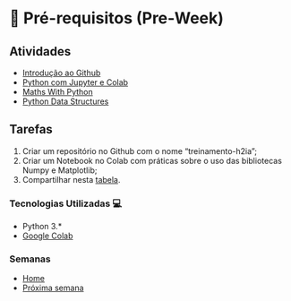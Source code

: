 # 🐍 Pré-requisitos (Pre-Week)

## Atividades

* [Introdução ao Github](https://product.hubspot.com/blog/git-and-github-tutorial-for-beginners)
* [Python com Jupyter e Colab](https://cs231n.github.io/python-numpy-tutorial/)
* [Maths With Python](https://buildmedia.readthedocs.org/media/pdf/maths-with-python/latest/maths-with-python.pdf)
* [Python Data Structures](https://realpython.com/python-data-structures/)

## Tarefas

1. Criar um repositório no Github com o nome “treinamento-h2ia”;
2. Criar um Notebook no Colab com práticas sobre o uso das bibliotecas Numpy e Matplotlib;
3. Compartilhar nesta [tabela](https://docs.google.com/spreadsheets/d/19jrmEy5xRI8dOxOTiZQKPcov924xgntvfgqMvLBGXmo/edit#gid=0).

### Tecnologias Utilizadas 💻

* Python 3.*
* [Google Colab](https://colab.research.google.com/)

### Semanas

* [Home](../../../) 
* [Próxima semana](../Semana_1)
